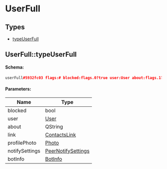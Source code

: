 # UserFull

## Types

* [typeUserFull](#userfulltypeuserfull)

## UserFull::typeUserFull

#### Schema:

```c++
userFull#5932fc03 flags:# blocked:flags.0?true user:User about:flags.1?string link:contacts.Link profile_photo:flags.2?Photo notify_settings:PeerNotifySettings bot_info:flags.3?BotInfo = UserFull;
```

#### Parameters:

|Name|Type|
|----|----|
|blocked|bool|
|user|[User](user.md)|
|about|QString|
|link|[ContactsLink](contactslink.md)|
|profilePhoto|[Photo](photo.md)|
|notifySettings|[PeerNotifySettings](peernotifysettings.md)|
|botInfo|[BotInfo](botinfo.md)|

